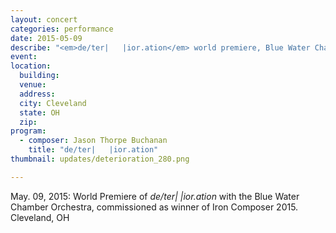 ```yaml
---
layout: concert
categories: performance
date: 2015-05-09
describe: "<em>de/ter|   |ior.ation</em> world premiere, Blue Water Chamber Orchestra."
event:
location:
  building:
  venue:
  address:
  city: Cleveland
  state: OH
  zip:
program:
  - composer: Jason Thorpe Buchanan
    title: "de/ter|   |ior.ation"
thumbnail: updates/deterioration_280.png

---
```


May. 09, 2015: World Premiere of *de/ter|   |ior.ation* with the Blue Water Chamber Orchestra, commissioned as winner of Iron Composer 2015. Cleveland, OH
